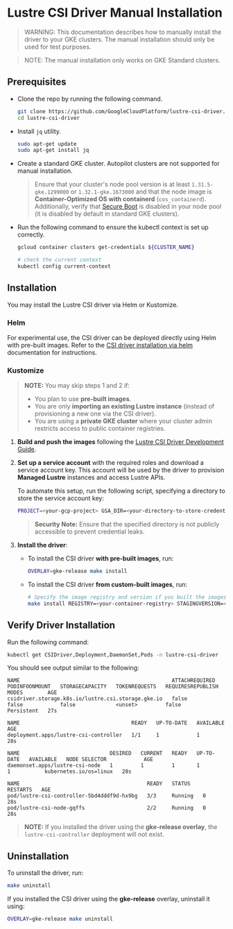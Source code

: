 <!--
Copyright 2025 Google LLC

Licensed under the Apache License, Version 2.0 (the "License");
you may not use this file except in compliance with the License.
You may obtain a copy of the License at

    https://www.apache.org/licenses/LICENSE-2.0

Unless required by applicable law or agreed to in writing, software
distributed under the License is distributed on an "AS IS" BASIS,
WITHOUT WARRANTIES OR CONDITIONS OF ANY KIND, either express or implied.
See the License for the specific language governing permissions and
limitations under the License.
-->

# Lustre CSI Driver Manual Installation

> WARNING: This documentation describes how to manually install the driver to your GKE clusters. The manual installation should only be used for test purposes.

> NOTE: The manual installation only works on GKE Standard clusters.

## Prerequisites

- Clone the repo by running the following command.

  ```bash
  git clone https://github.com/GoogleCloudPlatform/lustre-csi-driver.git
  cd lustre-csi-driver
  ```

- Install `jq` utility.

  ```bash
  sudo apt-get update
  sudo apt-get install jq
  ```

- Create a standard GKE cluster. Autopilot clusters are not supported for manual installation.

  > Ensure that your cluster's node pool version is at least `1.31.5-gke.1299000` or `1.32.1-gke.1673000` and that the node image is **Container-Optimized OS with containerd** (`cos_containerd`). Additionally, verify that [Secure Boot](https://cloud.google.com/kubernetes-engine/docs/how-to/shielded-gke-nodes#secure_boot) is disabled in your node pool (it is disabled by default in standard GKE clusters).

- Run the following command to ensure the kubectl context is set up correctly.

  ```bash
  gcloud container clusters get-credentials ${CLUSTER_NAME}

  # check the current context
  kubectl config current-context
  ```

## Installation

You may install the Lustre CSI driver via Helm or Kustomize.

### Helm

For experimental use, the CSI driver can be deployed directly using Helm with pre-built images. Refer to the [CSI driver installation via helm](/helm/README.md) documentation for instructions.

### Kustomize

> **NOTE:** You may skip steps 1 and 2 if:
>
> - You plan to use **pre-built images**.
> - You are only **importing an existing Lustre instance** (instead of provisioning a new one via the CSI driver).
> - You are using a **private GKE cluster** where your cluster admin restricts access to public container registries.

1. **Build and push the images** following the [Lustre CSI Driver Development Guide](development.md).

2. **Set up a service account** with the required roles and download a service account key. This account will be used by the driver to provision **Managed Lustre** instances and access Lustre APIs.

   To automate this setup, run the following script, specifying a directory to store the service account key:

   ```bash
   PROJECT=<your-gcp-project> GSA_DIR=<your-directory-to-store-credentials-by-default-home-dir> ./deploy/base/setup/gsa_setup.sh
   ```

   > **Security Note:** Ensure that the specified directory is not publicly accessible to prevent credential leaks.

3. **Install the driver**:

   - To install the CSI driver **with pre-built images**, run:

     ```bash
     OVERLAY=gke-release make install
     ```

   - To install the CSI driver **from custom-built images**, run:

     ```bash
     # Specify the image registry and version if you built the images from source.
     make install REGISTRY=<your-container-registry> STAGINGVERSION=<staging-version> PROJECT=<cluster-project-id>
     ```

## **Verify Driver Installation**

Run the following command:

```bash
kubectl get CSIDriver,Deployment,DaemonSet,Pods -n lustre-csi-driver
```

You should see output similar to the following:

```text
NAME                                                 ATTACHREQUIRED   PODINFOONMOUNT   STORAGECAPACITY   TOKENREQUESTS   REQUIRESREPUBLISH   MODES        AGE
csidriver.storage.k8s.io/lustre.csi.storage.gke.io   false            false            false             <unset>         false               Persistent   27s

NAME                                    READY   UP-TO-DATE   AVAILABLE   AGE
deployment.apps/lustre-csi-controller   1/1     1            1           28s

NAME                             DESIRED   CURRENT   READY   UP-TO-DATE   AVAILABLE   NODE SELECTOR            AGE
daemonset.apps/lustre-csi-node   1         1         1       1            1           kubernetes.io/os=linux   28s

NAME                                         READY   STATUS    RESTARTS   AGE
pod/lustre-csi-controller-5bd4dddf9d-hx9bg   3/3     Running   0          28s
pod/lustre-csi-node-gqffs                    2/2     Running   0          28s
```

> **NOTE:** If you installed the driver using the **gke-release overlay**, the `lustre-csi-controller` deployment will not exist.

## **Uninstallation**

To uninstall the driver, run:

```bash
make uninstall
```

If you installed the CSI driver using the **gke-release** overlay, uninstall it using:

```bash
OVERLAY=gke-release make uninstall
```
